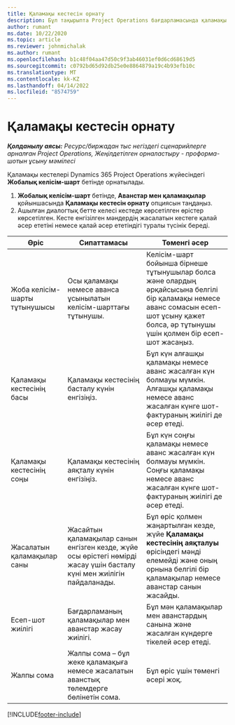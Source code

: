 ```yaml
---
title: Қаламақы кестесін орнату
description: Бұл тақырыпта Project Operations бағдарламасында қаламақы кестесін орнату жолы туралы ақпарат берілген.
author: rumant
ms.date: 10/22/2020
ms.topic: article
ms.reviewer: johnmichalak
ms.author: rumant
ms.openlocfilehash: b1c48f04aa47d50c9f3ab46031ef0d6cd68619d5
ms.sourcegitcommit: c0792bd65d92db25e0e8864879a19c4b93efb10c
ms.translationtype: MT
ms.contentlocale: kk-KZ
ms.lasthandoff: 04/14/2022
ms.locfileid: "8574759"
---
```

# <a name="set-up-a-retainer-schedule"></a>Қаламақы кестесін орнату

_**Қолданылу аясы:** Ресурс/биржадан тыс негіздегі сценарийлерге арналған Project Operations, Жеңілдетілген орналастыру - проформа-шотын ұсыну мәмілесі_

Қаламақы кестелері Dynamics 365 Project Operations жүйесіндегі **Жобалық келісім-шарт** бетінде орнатылады.

1. **Жобалық келісім-шарт** бетінде, **Аванстар мен қаламақылар** қойыншасында **Қаламақы кестесін орнату** опциясын таңдаңыз.
2. Ашылған диалогтық бетте келесі кестеде көрсетілген өрістер көрсетілген. Кесте енгізілген мәндердің жасалатын кестеге қалай әсер ететіні немесе қалай әсер ететіндігі туралы түсінік береді.

| Өріс | Сипаттамасы | Төменгі әсер |
| --- | --- | --- |
| Жоба келісім-шарты тұтынушысы | Осы қаламақы немесе аванса ұсынылатын келісім-шарттағы тұтынушы. | Келісім-шарт бойынша бірнеше тұтынушылар болса және олардың әрқайсысына белгілі бір қаламақы немесе аванс сомасын есеп-шот ұсыну қажет болса, әр тұтынушы үшін қолмен бір есеп-шот жасаңыз. |
| Қаламақы кестесінің басы | Қаламақы кестесінің басталу күнін енгізіңіз. | Бұл күн алғашқы қаламақы немесе аванс жасалған күн болмауы мүмкін. Алғашқы қаламақы немесе аванс жасалған күнге шот-фактураның жиілігі де әсер етеді. |
| Қаламақы кестесінің соңы | Қаламақы кестесінің аяқталу күнін енгізіңіз. | Бұл күн соңғы қаламақы немесе аванс жасалған күн болмауы мүмкін. Соңғы қаламақы немесе аванс жасалған күнге шот-фактураның жиілігі де әсер етеді. |
| Жасалатын қаламақылар саны | Жасайтын қаламақылар санын енгізген кезде, жүйе осы өрістегі нөмірді жасау үшін басталу күні мен жиілігін пайдаланады. | Бұл өріс қолмен жаңартылған кезде, жүйе **Қаламақы кестесінің аяқталуы** өрісіндегі мәнді елемейді және оның орнына белгілі бір қаламақылар немесе аванстар санын жасайды. |
| Есеп-шот жиілігі | Бағдарламаның қаламақылар мен аванстар жасау жиілігі. | Бұл мән қаламақылар мен аванстардың санына және жасалған күндерге тікелей әсер етеді. |
| Жалпы сома | Жалпы сома – бұл жеке қаламақыға немесе жасалатын аванстық төлемдерге бөлінетін сома. | Бұл өріс үшін төменгі әсері жоқ. |


[!INCLUDE[footer-include](../../includes/footer-banner.md)]